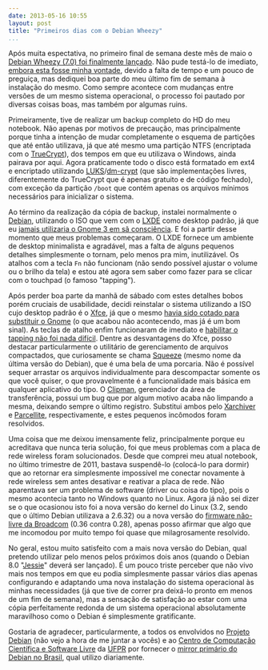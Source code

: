 ```yaml
---
date: 2013-05-16 10:55
layout: post
title: "Primeiros dias com o Debian Wheezy"
...
```


Após muita espectativa, no primeiro final de semana deste mês de maio o [Debian Wheezy (7.0) foi finalmente lançado](http://www.debian.org/News/2013/20130504). Não pude testá-lo de imediato, [embora esta fosse minha vontade](http://devopsreactions.tumblr.com/post/49640679398/debian-wheezy-released), devido a falta de tempo e um pouco de preguiça, mas dediquei boa parte do meu último fim de semana à instalação do mesmo. Como sempre acontece com mudanças entre versões de um mesmo sistema operacional, o processo foi pautado por diversas coisas boas, mas também por algumas ruins.

Primeiramente, tive de realizar um backup completo do HD do meu notebook. Não apenas por motivos de precaução, mas principalmente porque tinha a intenção de mudar completamente o esquema de partições que até então utilizava, já que até mesmo uma partição NTFS (encriptada com o [TrueCrypt](http://www.truecrypt.org/)), dos tempos em que eu utilizava o Windows, ainda pairava por aqui. Agora praticamente todo o disco está formatado em ext4 e encriptado utilizando [LUKS](http://en.wikipedia.org/wiki/Linux_Unified_Key_Setup)/[dm-crypt](http://en.wikipedia.org/wiki/Dm-crypt) (que são implementações livres, diferentemente do TrueCrypt que é apenas gratuito e de código fechado), com exceção da partição `/boot` que contém apenas os arquivos mínimos necessários para inicializar o sistema.

Ao término da realização da cópia de backup, instalei normalmente o [Debian](http://www.debian.org/), utilizando o ISO que vem com o [LXDE](http://lxde.org/) como desktop padrão, já que eu [jamais utilizaria o Gnome 3 em sã consciência](http://en.wikipedia.org/wiki/Controversy_over_GNOME_3). E foi a partir desse momento que meus problemas começaram. O LXDE fornece um ambiente de desktop minimalista e agradável, mas a falta de alguns pequenos detalhes simplesmente o tornam, pelo menos pra mim, inutilizável. Os atalhos com a tecla `Fn` não funcionam (não sendo possível ajustar o volume ou o brilho da tela) e estou até agora sem saber como fazer para se clicar com o touchpad (o famoso "tapping").

Após perder boa parte da manhã de sábado com estes detalhes bobos porém cruciais de usabilidade, decidi reinstalar o sistema utilizando a ISO cujo desktop padrão é o [Xfce](http://www.xfce.org/), já que o mesmo [havia sido cotado para substituir o Gnome](http://www.phoronix.com/scan.php?page=news_item&px=MTE1NTk) (o que acabou não acontecendo, mas já é um bom sinal). As teclas de atalho enfim funcionaram de imediato e [habilitar o tapping não foi nada difícil](http://ozjd.wordpress.com/2011/11/15/fedora-xfce-tap-to-click/). Dentre as desvantagens do Xfce, posso destacar particularmente o utilitário de gerenciamento de arquivos compactados, que curiosamente se chama [Squeeze](http://squeeze.xfce.org/) (mesmo nome da última versão do Debian), que é uma bela de uma porcaria. Não é possível sequer arrastar os arquivos individualmente para descompactar somente os que você quiser, o que provavelmente é a funcionalidade mais básica em qualquer aplicativo do tipo. O [Clipman](http://goodies.xfce.org/projects/panel-plugins/xfce4-clipman-plugin), gerenciador da área de transferência, possui um bug que por algum motivo acaba não limpando a mesma, deixando sempre o último registro. Substitui ambos pelo [Xarchiver](http://xarchiver.sourceforge.net/) e [Parcellite](http://parcellite.sourceforge.net/), respectivamente, e estes pequenos incômodos foram resolvidos.

Uma coisa que me deixou imensamente feliz, principalmente porque eu acreditava que nunca teria solução, foi que meus problemas com a placa de rede wireless foram solucionados. Desde que comprei meu atual notebook, no último trimestre de 2011, bastava suspendê-lo (colocá-lo para dormir) que ao retornar era simplesmente impossível me conectar novamente à rede wireless sem antes desativar e reativar a placa de rede. Não aparentava ser um problema de software (driver ou coisa do tipo), pois o mesmo acontecia tanto no Windows quanto no Linux. Agora já não sei dizer se o que ocasionou isto foi a nova versão do kernel do Linux (3.2, sendo que o último Debian utilizava a 2.6.32) ou a nova versão do [firmware não-livre da Broadcom](http://packages.debian.org/wheezy/firmware-brcm80211) (0.36 contra 0.28), apenas posso afirmar que algo que me incomodou por muito tempo foi quase que milagrosamente resolvido.

No geral, estou muito satisfeito com a mais nova versão do Debian, qual pretendo utilizar pelo menos pelos próximos dois anos (quando o Debian 8.0 "[Jessie](http://www.phoronix.com/scan.php?page=news_item&px=MTE0OTk)" deverá ser lançado). É um pouco triste perceber que não vivo mais nos tempos em que eu podia simplesmente passar vários dias apenas configurando e adaptando uma nova instalação do sistema operacional às minhas necessidades (já que tive de correr pra deixá-lo pronto em menos de um fim de semana), mas a sensação de satisfação ao estar com uma cópia perfeitamente redonda de um sistema operacional absolutamente maravilhoso como o Debian é simplesmente gratificante.

Gostaria de agradecer, particularmente, a todos os envolvidos no [Projeto Debian](http://www.debian.org/intro/about) (não vejo a hora de me juntar a vocês) e ao [Centro de Computação Científica e Software Livre](http://www.c3sl.ufpr.br/) da [UFPR](http://www.ufpr.br/) por fornecer o [mirror primário do Debian no Brasil](http://ftp.br.debian.org/), qual utilizo diariamente.
